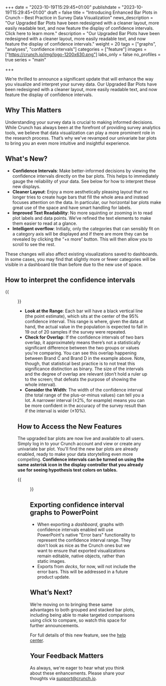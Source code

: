 +++
date = "2023-10-19T15:29:45+01:00"
publishdate = "2023-10-19T15:29:45+01:00"
draft = false
title = "Introducing Enhanced Bar Plots in Crunch – Best Practice in Survey Data Visualization"
news_description = "Our Upgraded Bar Plots have been redesigned with a cleaner layout, more easily readable text, and now feature the display of confidence intervals. Click here to learn more."
description = "Our Upgraded Bar Plots have been redesigned with a cleaner layout, more easily readable text, and now feature the display of confidence intervals."
weight = 20
tags = ["graphs", "analyses", "confidence intervals"]
categories = ["feature"]
images = ["https://crunch.io/img/logo-1200x630.png"]
labs_only = false
no_profiles = true
series = "main"

+++

We’re thrilled to announce a significant update that will enhance the way you visualize and interpret your survey data. Our Upgraded Bar Plots have been redesigned with a cleaner layout, more easily readable text, and now feature the display of confidence intervals.

## Why This Matters

Understanding your survey data is crucial to making informed decisions. While Crunch has always been at the forefront of providing survey analytics tools, we believe that data visualization can play a more prominent role in the research process. That’s why we've revamped our univariate bar plots to bring you an even more intuitive and insightful experience.

## What's New?

- **Confidence Intervals**: Make better-informed decisions by viewing the confidence intervals directly on the bar plots. This helps to immediately gauge the reliability of your data. See below for how to interpret these new displays.
- **Cleaner Layout**: Enjoy a more aesthetically pleasing layout that no longer tries to create huge bars that fill the whole area and instead focuses attention on the data. In particular, our horizontal bar plots make great use of the space and have smart handling for labels.
- **Improved Text Readability**: No more squinting or zooming in to read plot labels and data points. We’ve refined the text elements to make them easier to read at a glance.
- **Intelligent overflow**: Initially, only the categories that can sensibly fit on a category axis will be displayed and if there are more they can be revealed by clicking the “+x more” button. This will then allow you to scroll to see the rest.

These changes will also affect existing visualizations saved to dashboards. In some cases, you may find that slightly more or fewer categories will be visible in a dashboard tile than before due to the new use of space.

## How to interpret the confidence intervals

{{<figure src="https://player-crunch-io.s3.amazonaws.com/help-crunch-io/screenshots/Uncertainty_on_graphs.jpg" class="img-fluid">}}


- **Look at the Range**: Each bar will have a black vertical line (the point estimate), which sits at the center of the 95% confidence interval. This range is where, given the data at hand, the actual value in the population is expected to fall in 19 out of 20 samples if the survey were repeated.
- **Check for Overlap**: If the confidence intervals of two bars overlap, it approximately means there’s not a statistically significant difference between the two groups or values you're comparing. You can see this overlap happening between Brand C and Brand D in the example above. Note, though, that statistical best practice is to not treat this significance distinction as binary. The size of the intervals and the degree of overlap are relevant (don’t hold a ruler up to the screen; that defeats the purpose of showing the whole interval).
- **Consider the Width**: The width of the confidence interval (the total range of the plus-or-minus values) can tell you a lot. A narrower interval (±2%, for example) means you can be more confident in the accuracy of the survey result than if the interval is wider (±10%).

## How to Access the New Features

The upgraded bar plots are now live and available to all users. Simply log in to your Crunch account and view or create any univariate bar plot. You'll find the new bar plots are already enabled, ready to make your data storytelling even more compelling. **Confidence intervals can be turned on using the same asterisk icon in the display controller that you already use for seeing hypothesis test colors on tables.**

{{<figure src="https://player-crunch-io.s3.amazonaws.com/help-crunch-io/screenshots/display_controller_sig_test_bar_plots.png" width=300 class="img-fluid">}}

## **Exporting confidence interval graphs to PowerPoint**

- When exporting a *dashboard*, graphs with confidence intervals enabled will use PowerPoint's native "Error bars" functionality to represent the confidence interval range. They don't look as nice as the Crunch ones but we want to ensure that exported visualizations remain editable, native objects, rather than static images.
- Exports from *decks*, for now, will not include the error bars. This will be addressed in a future product update.

## What’s Next?

We’re moving on to bringing these same advantages to both grouped and stacked bar plots, including being able to make targeted comparisons using click to compare, so watch this space for further announcements.

For full details of this new feature, see the [help center](https://help.crunch.io/hc/en-us/articles/20500101668365-Confidence-intervals-on-graphs).

## Your Feedback Matters

As always, we're eager to hear what you think about these enhancements. Please share your thoughts via [support@crunch.io](mailto:support@crunch.io).
